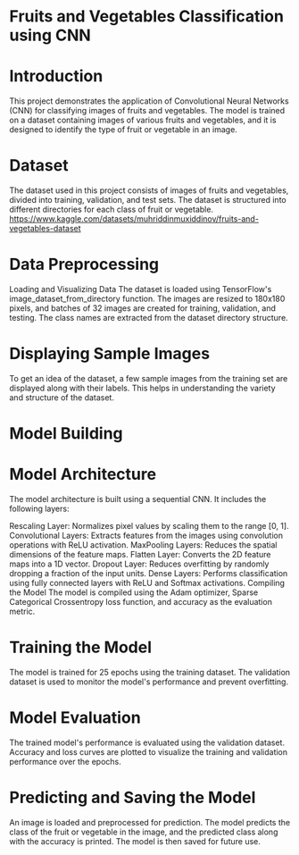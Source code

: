# Fruits and Vegetables Classification using CNN
# Introduction
This project demonstrates the application of Convolutional Neural Networks (CNN) for classifying images of fruits and vegetables. The model is trained on a dataset containing images of various fruits and vegetables, and it is designed to identify the type of fruit or vegetable in an image.

# Dataset
The dataset used in this project consists of images of fruits and vegetables, divided into training, validation, and test sets. The dataset is structured into different directories for each class of fruit or vegetable.
https://www.kaggle.com/datasets/muhriddinmuxiddinov/fruits-and-vegetables-dataset


# Data Preprocessing
Loading and Visualizing Data
The dataset is loaded using TensorFlow's image_dataset_from_directory function. The images are resized to 180x180 pixels, and batches of 32 images are created for training, validation, and testing. The class names are extracted from the dataset directory structure.

# Displaying Sample Images
To get an idea of the dataset, a few sample images from the training set are displayed along with their labels. This helps in understanding the variety and structure of the dataset.

# Model Building
# Model Architecture
The model architecture is built using a sequential CNN. It includes the following layers:

Rescaling Layer: Normalizes pixel values by scaling them to the range [0, 1].
Convolutional Layers: Extracts features from the images using convolution operations with ReLU activation.
MaxPooling Layers: Reduces the spatial dimensions of the feature maps.
Flatten Layer: Converts the 2D feature maps into a 1D vector.
Dropout Layer: Reduces overfitting by randomly dropping a fraction of the input units.
Dense Layers: Performs classification using fully connected layers with ReLU and Softmax activations.
Compiling the Model
The model is compiled using the Adam optimizer, Sparse Categorical Crossentropy loss function, and accuracy as the evaluation metric.

# Training the Model
The model is trained for 25 epochs using the training dataset. The validation dataset is used to monitor the model's performance and prevent overfitting.

# Model Evaluation
The trained model's performance is evaluated using the validation dataset. Accuracy and loss curves are plotted to visualize the training and validation performance over the epochs.

# Predicting and Saving the Model
An image is loaded and preprocessed for prediction. The model predicts the class of the fruit or vegetable in the image, and the predicted class along with the accuracy is printed. The model is then saved for future use.